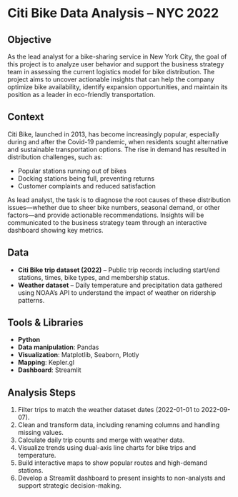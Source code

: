 # Citi Bike Data Analysis – NYC 2022

## Objective
As the lead analyst for a bike-sharing service in New York City, the goal of this project is to analyze user behavior and support the business strategy team in assessing the current logistics model for bike distribution. The project aims to uncover actionable insights that can help the company optimize bike availability, identify expansion opportunities, and maintain its position as a leader in eco-friendly transportation.

## Context
Citi Bike, launched in 2013, has become increasingly popular, especially during and after the Covid-19 pandemic, when residents sought alternative and sustainable transportation options. The rise in demand has resulted in distribution challenges, such as:

- Popular stations running out of bikes  
- Docking stations being full, preventing returns  
- Customer complaints and reduced satisfaction  

As lead analyst, the task is to diagnose the root causes of these distribution issues—whether due to sheer bike numbers, seasonal demand, or other factors—and provide actionable recommendations. Insights will be communicated to the business strategy team through an interactive dashboard showing key metrics.

## Data
- **Citi Bike trip dataset (2022)** – Public trip records including start/end stations, times, bike types, and membership status.  
- **Weather dataset** – Daily temperature and precipitation data gathered using NOAA’s API to understand the impact of weather on ridership patterns.

## Tools & Libraries
- **Python**  
- **Data manipulation**: Pandas  
- **Visualization**: Matplotlib, Seaborn, Plotly  
- **Mapping**: Kepler.gl  
- **Dashboard**: Streamlit  

## Analysis Steps
1. Filter trips to match the weather dataset dates (2022-01-01 to 2022-09-07).  
2. Clean and transform data, including renaming columns and handling missing values.  
3. Calculate daily trip counts and merge with weather data.  
4. Visualize trends using dual-axis line charts for bike trips and temperature.  
5. Build interactive maps to show popular routes and high-demand stations.  
6. Develop a Streamlit dashboard to present insights to non-analysts and support strategic decision-making.